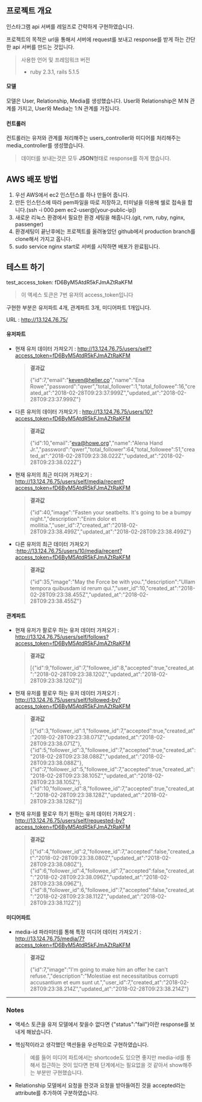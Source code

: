 ## 프로젝트 개요

인스타그램 api 서버를 레일즈로 간략하게 구현하였습니다.

프로젝트의 목적은 url을 통해서 서버에 request를 보내고 response를 받게 하는 간단한 api 서버를 만드는 것입니다.

> 사용한 언어 및 프레임워크 버전
>
> - ruby 2.3.1, rails 5.1.5

#### 모델

모델은 User, Relationship, Media를 생성했습니다.
User와 Relationship은 M:N 관계를 가지고, User와 Media는 1:N 관계를 가집니다.

#### 컨트롤러

컨트롤러는 유저와 관계를 처리해주는 users_controller와 미디어를 처리해주는 media_controller를 생성했습니다.

> 데이터를 보내는것은 모두 **JSON**형태로 response를 하게 했습니다.



## AWS 배포 방법

1. 우선 AWS에서 ec2 인스턴스를 하나 만들어 줍니다.
2. 만든 인스턴스에 따라 pem파일을 따로 저장하고, 터미널을 이용해 쉘로 접속을 합니다.(ssh -i 000.pem ec2-user@[your-public-ip])
3. 새로운 리눅스 환경에서 필요한 환경 세팅을 해줍니다.(git, rvm, ruby, nginx, passenger)
4. 환경세팅이 끝난후에는 프로젝트를 올려놓았던 github에서 production branch를 clone해서 가지고 옵니다.
5. sudo service nginx start로 서버를 시작하면 배포가 완료됩니다.



## 테스트 하기

test_access_token: fD6ByM5AtdR5kFJmAZtRaKFM

> 이 액세스 토큰은 7번 유저의 access_token입니다

구현한 부분은 유저파트 4개, 관계파트 3개, 미디어파트 1개입니다.

URL : http://13.124.76.75/

#### 유저파트

- 현재 유저 데이터 가져오기 : http://13.124.76.75/users/self?access_token=fD6ByM5AtdR5kFJmAZtRaKFM

  > **결과값**
  >
  > {"id":7,"email":"keven@heller.co","name":"Ena Rowe","password":"qwer","total_follower":1,"total_followee":16,"created_at":"2018-02-28T09:23:37.999Z","updated_at":"2018-02-28T09:23:37.999Z"}

- 다른 유저의 데이터 가져오기 : http://13.124.76.75/users/10?access_token=fD6ByM5AtdR5kFJmAZtRaKFM

  > **결과값**
  >
  > {"id":10,"email":"eva@howe.org","name":"Alena Hand Jr.","password":"qwer","total_follower":64,"total_followee":51,"created_at":"2018-02-28T09:23:38.022Z","updated_at":"2018-02-28T09:23:38.022Z"}

- 현재 유저의 최근 미디어 가져오기 : http://13.124.76.75/users/self/media/recent?access_token=fD6ByM5AtdR5kFJmAZtRaKFM

  > **결과값**
  >
  > {"id":40,"image":"Fasten your seatbelts. It's going to be a bumpy night.","description":"Enim dolor et mollitia.","user_id":7,"created_at":"2018-02-28T09:23:38.499Z","updated_at":"2018-02-28T09:23:38.499Z"}

- 다른 유저의 최근 데이터 가져오기 :http://13.124.76.75/users/10/media/recent?access_token=fD6ByM5AtdR5kFJmAZtRaKFM

  > **결과값**
  >
  > {"id":35,"image":"May the Force be with you.","description":"Ullam tempora quibusdam id rerum qui.","user_id":10,"created_at":"2018-02-28T09:23:38.455Z","updated_at":"2018-02-28T09:23:38.455Z"}



#### 관계파트

- 현재 유저가 팔로우 하는 유저 데이터 가져오기 : http://13.124.76.75/users/self/follows?access_token=fD6ByM5AtdR5kFJmAZtRaKFM

  > **결과값**
  >
  > [{"id":9,"follower_id":7,"followee_id":8,"accepted":true,"created_at":"2018-02-28T09:23:38.120Z","updated_at":"2018-02-28T09:23:38.120Z"}]

- 현재 유저를 팔로우 하는 유저 데이터 가져오기 : http://13.124.76.75/users/self/followed-by?access_token=fD6ByM5AtdR5kFJmAZtRaKFM

  > **결과값**
  >
  > [{"id":3,"follower_id":1,"followee_id":7,"accepted":true,"created_at":"2018-02-28T09:23:38.071Z","updated_at":"2018-02-28T09:23:38.071Z"},{"id":5,"follower_id":3,"followee_id":7,"accepted":true,"created_at":"2018-02-28T09:23:38.088Z","updated_at":"2018-02-28T09:23:38.088Z"},{"id":7,"follower_id":5,"followee_id":7,"accepted":true,"created_at":"2018-02-28T09:23:38.105Z","updated_at":"2018-02-28T09:23:38.105Z"},{"id":10,"follower_id":8,"followee_id":7,"accepted":true,"created_at":"2018-02-28T09:23:38.128Z","updated_at":"2018-02-28T09:23:38.128Z"}]

- 현재 유저를 팔로우 하기 원하는 유저 데이터 가져오기 : http://13.124.76.75/users/self/requested-by?access_token=fD6ByM5AtdR5kFJmAZtRaKFM

  > **결과값**
  >
  > [{"id":4,"follower_id":2,"followee_id":7,"accepted":false,"created_at":"2018-02-28T09:23:38.080Z","updated_at":"2018-02-28T09:23:38.080Z"},{"id":6,"follower_id":4,"followee_id":7,"accepted":false,"created_at":"2018-02-28T09:23:38.096Z","updated_at":"2018-02-28T09:23:38.096Z"},{"id":8,"follower_id":6,"followee_id":7,"accepted":false,"created_at":"2018-02-28T09:23:38.112Z","updated_at":"2018-02-28T09:23:38.112Z"}]



#### 미디어파트

- media-id 파라미터를 통해 특정 미디어 데이터 가져오기 : http://13.124.76.75/media/7?access_token=fD6ByM5AtdR5kFJmAZtRaKFM

  > **결과값**
  >
  > {"id":7,"image":"I'm going to make him an offer he can't refuse.","description":"Molestiae est necessitatibus corrupti accusantium et eum sunt ut.","user_id":7,"created_at":"2018-02-28T09:23:38.214Z","updated_at":"2018-02-28T09:23:38.214Z"}

----------------------------------------------------------------------------------------------------------------------------

### Notes 

- 액세스 토큰을 유저 모델에서 찾을수 없다면 {"status":"fail"}이란 response를 보내게 해놨습니다.

- 핵심적이라고 생각했던 액션들을 우선적으로 구현하였습니다. 

  > 예를 들어 미디어 파트에서는 shortcode도 있으면 좋지만 media-id를 통해서 접근하는 것이 있다면 현재 단계에서는 필요없을 것 같아서 show해주는 부분만 구현했습니다.

- Relationship 모델에서 요청을 한것과 요청을 받아들여진 것을 accepted라는 attribute를 추가하여 구분하였습니다.
